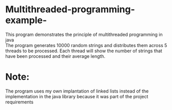 # Multithreaded-programming-example-
This program demonstrates the principle of multithreaded programming in java<br/>
The program generates 10000 random strings and distributes them across 5 threads to be processed. Each thread will show the number of strings that have been processed and their average length. 
# Note: 
The program uses my own  implantation of linked lists instead of the implementation in the  java library  because it was part of the project requirements  
